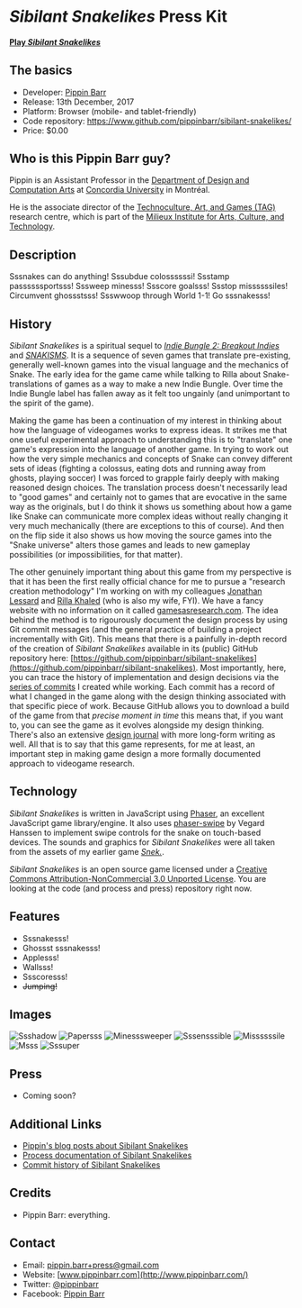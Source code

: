 # *Sibilant Snakelikes* Press Kit

#### [Play _Sibilant Snakelikes_](https://pippinbarr.github.io/sibilant-snakelikes/)

## The basics

* Developer: [Pippin Barr](http://www.pippinbarr.com/)
* Release: 13th December, 2017
* Platform: Browser (mobile- and tablet-friendly)
* Code repository: https://www.github.com/pippinbarr/sibilant-snakelikes/
* Price: $0.00

## Who is this Pippin Barr guy?

Pippin is an Assistant Professor in the [Department of Design and Computation Arts](http://www.concordia.ca/finearts/design.html) at [Concordia University](http://www.concordia.ca/) in Montréal.

He is the associate director of the [Technoculture, Art, and Games (TAG)](http://tag.hexagram.ca/) research centre, which is part of the [Milieux Institute for Arts, Culture, and Technology](http://milieux.concordia.ca/).

## Description

Sssnakes can do anything! Sssubdue colossssssi! Ssstamp passssssportsss! Sssweep minesss! Ssscore goalsss! Ssstop missssssiles! Circumvent ghossstsss! Ssswwoop through World 1-1! Go sssnakesss!

## History

_Sibilant Snakelikes_ is a spiritual sequel to [_Indie Bungle 2: Breakout Indies_](http://www.pippinbarr.com/2016/01/20/indie-bungle-2-breakout-indies/) and [_SNAKISMS_](http://www.pippinbarr.com/2017/01/25/snakisms/). It is a sequence of seven games that translate pre-existing, generally well-known games into the visual language and the mechanics of Snake. The early idea for the game came while talking to Rilla about Snake-translations of games as a way to make a new Indie Bungle. Over time the Indie Bungle label has fallen away as it felt too ungainly (and unimportant to the spirit of the game).

Making the game has been a continuation of my interest in thinking about how the language of videogames works to express ideas. It strikes me that one useful experimental approach to understanding this is to "translate" one game's expression into the language of another game. In trying to work out how the very simple mechanics and concepts of Snake can convey different sets of ideas (fighting a colossus, eating dots and running away from ghosts, playing soccer) I was forced to grapple fairly deeply with making reasoned design choices. The translation process doesn't necessarily lead to "good games" and certainly not to games that are evocative in the same way as the originals, but I do think it shows us something about how a game like Snake can communicate more complex ideas without really changing it very much mechanically (there are exceptions to this of course). And then on the flip side it also shows us how moving the source games into the "Snake universe" alters those games and leads to new gameplay possibilities (or impossibilities, for that matter).

The other genuinely important thing about this game from my perspective is that it has been the first really official chance for me to pursue a "research creation methodology" I'm working on with my colleagues [Jonathan Lessard](http://www.absurdus.net/absurdus/) and [Rilla Khaled](http://rillakhaled.com/) (who is also my wife, FYI). We have a fancy website with no information on it called [gamesasresearch.com](http://gamesasresearch.com/). The idea behind the method is to rigourously document the design process by using Git commit messages (and the general practice of building a project incrementally with Git). This means that there is a painfully in-depth record of the creation of _Sibilant Snakelikes_ available in its (public) GitHub repository here: [https://github.com/pippinbarr/sibilant-snakelikes](https://github.com/pippinbarr/sibilant-snakelikes). Most importantly, here, you can trace the history of implementation and design decisions via the [series of commits](https://github.com/pippinbarr/sibilant-snakelikes/commits/master) I created while working. Each commit has a record of what I changed in the game along with the design thinking associated with that specific piece of work. Because GitHub allows you to download a build of the game from that _precise moment in time_ this means that, if you want to, you can see the game as it evolves alongside my design thinking. There's also an extensive [design journal](https://github.com/pippinbarr/sibilant-snakelikes/tree/master/process) with more long-form writing as well. All that is to say that this game represents, for me at least, an important step in making game design a more formally documented approach to videogame research.


## Technology

_Sibilant Snakelikes_ is written in JavaScript using [Phaser](http://www.phaser.io/), an excellent JavaScript game library/engine. It also uses [phaser-swipe](https://github.com/flogvit/phaser-swipe) by Vegard Hanssen to implement swipe controls for the snake on touch-based devices. The sounds and graphics for _Sibilant Snakelikes_ were all taken from the assets of my earlier game [*Snek.*](https://www.pippinbarr.com/2013/06/13/snek/).

_Sibilant Snakelikes_ is an open source game licensed under a [Creative Commons Attribution-NonCommercial 3.0 Unported License](http://creativecommons.org/licenses/by-nc/3.0/). You are looking at the code (and process and press) repository right now.

## Features

- Sssnakesss!
- Ghossst sssnakesss!
- Applesss!
- Wallsss!
- Ssscoresss!
- ~~Jumping!~~

## Images

![Ssshadow](images/ssshadow-of-the-colossssssusss.png) ![Papersss](images/papersss-pleassse.png) ![Minesssweeper](images/minesssweeper.png) ![Sssensssible](images/sssensssible-sssoccer.png) ![Missssssile](images/missssssile-command.png) ![Msss](images/msss-pacman.png) ![Sssuper](images/sssuper-mario-brosss.png)

## Press

- Coming soon?

## Additional Links

- [Pippin's blog posts about Sibilant Snakelikes](http://www.pippinbarr.com/search.html?q=sibilant-snakelikes)
- [Process documentation of Sibilant Snakelikes](https://github.com/pippinbarr/sibilant-snakelikes/tree/master/process)
- [Commit history of Sibilant Snakelikes](https://github.com/pippinbarr/sibilant-snakelikes/commits/master)

## Credits

* Pippin Barr: everything.

## Contact

* Email: [pippin.barr+press@gmail.com](mailto:pippin.barr+press@gmail.com)
* Website: [www.pippinbarr.com](http://www.pippinbarr.com/)
* Twitter: [@pippinbarr](https://www.twitter.com/pippinbarr)
* Facebook: [Pippin Barr](http://www.facebook.com/pippin.barr)
